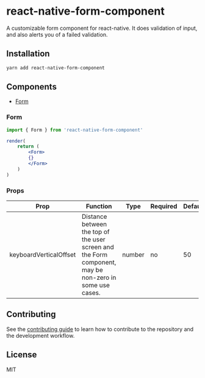 # react-native-form-component

A customizable form component for react-native. It does validation of input, and also alerts you of a failed validation.

## Installation

```sh
yarn add react-native-form-component
```

## Components

- [Form](#form)

### Form

```jsx
import { Form } from 'react-native-form-component'

render(
    return (
        <Form>
        {}
        </Form>
    )
)
```

### Props

| Prop                   | Function                                                                                               | Type   | Required | Default | Platform |
| ---------------------- | ------------------------------------------------------------------------------------------------------ | ------ | -------- | ------- | -------- |
| keyboardVerticalOffset | Distance between the top of the user screen and the Form component, may be non-zero in some use cases. | number | no       | 50      | ios      |

## Contributing

See the [contributing guide](CONTRIBUTING.md) to learn how to contribute to the repository and the development workflow.

## License

MIT
